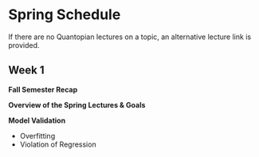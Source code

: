 # Spring Schedule

If there are no Quantopian lectures on a topic, an alternative lecture link is provided.

Week 1
------------------------
**Fall Semester Recap**

**Overview of the Spring Lectures & Goals**

**Model Validation**
  - Overfitting
  - Violation of Regression
